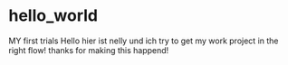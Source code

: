 # hello_world
MY first trials
Hello hier ist nelly und ich try to get my work project in the right flow! thanks for making this happend! 
